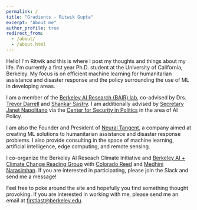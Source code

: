 ```yaml
---
permalink: /
title: "Gradients - Ritwik Gupta"
excerpt: "About me"
author_profile: true
redirect_from: 
  - /about/
  - /about.html
---
```


Hello! I'm Ritwik and this is where I post my thoughts and things about my life. I'm currently a first year Ph.D. student at the University of California, Berkeley. My focus is on efficient machine learning for humanitarian assistance and disaster response and the policy surrounding the use of ML in developing areas.

I am a member of the [Berkeley AI Research (BAIR) lab](https://bair.berkeley.edu/), co-advised by Drs. [Trevor Darrell](https://people.eecs.berkeley.edu/~trevor/) and [Shankar Sastry](https://www2.eecs.berkeley.edu/Faculty/Homepages/sastry.html). I am additionally advised by [Secretary Janet Napolitano](https://gspp.berkeley.edu/faculty-and-impact/faculty/janet-napolitano) via the [Center for Security in Politics](https://csp.berkeley.edu/) in the area of AI Policy.

I am also the Founder and President of [Neural Tangent](https://neuraltangent.com/), a company aimed at creating ML solutions to humanitarian assistance and disaster response problems. I also provide consulting in the space of machine learning, artificial intelligence, edge computing, and remote sensing.

I co-organize the Berkeley AI Reseach Climate Initiative and [Berkeley AI + Climate Change Reading Group](https://berkeley-ai-climate-change.github.io/) with [Colorado Reed](http://people.eecs.berkeley.edu/~cjrd/) and [Medhini Narasimhan](https://medhini.github.io/). If you are interested in participating, please join the Slack and send me a message!

Feel free to poke around the site and hopefully you find something thought provoking. If you are interested in working with me, please send me an email at firstlast@berkeley.edu.
